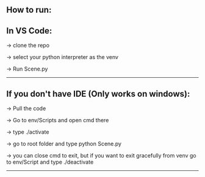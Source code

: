 How to run:
------------------------------------------------
In VS Code:
------------------------------------------------

-> clone the repo

-> select your python interpreter as the venv

-> Run Scene.py

-------------------------------------------------
If you don't have IDE (Only works on windows):
-------------------------------------------------

-> Pull the code

-> Go to env/Scripts and open cmd there

-> type ./activate

-> go to root folder and type python Scene.py

-> you can close cmd to exit, but if you want to exit gracefully from venv go to env/Script and type ./deactivate

-------------------------------------------------